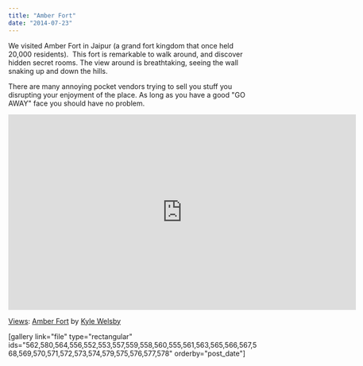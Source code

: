 ```yaml
---
title: "Amber Fort"
date: "2014-07-23"
---
```


We visited Amber Fort in Jaipur (a grand fort kingdom that once held 20,000 residents).  This fort is remarkable to walk around, and discover hidden secret rooms. The view around is breathtaking, seeing the wall snaking up and down the hills.

There are many annoying pocket vendors trying to sell you stuff you disrupting your enjoyment of the place. As long as you have a good "GO AWAY" face you should have no problem.

<iframe width="700" height="394" frameborder="0" scrolling="no" marginheight="0" marginwidth="0" src="https://maps.google.com/maps?layer=c&amp;panoid=eC6fsQ5KlJIAAAQfCQyI0g&amp;ie=UTF8&amp;source=embed&amp;output=svembed&amp;cbp=13%2C163.58879999999996%2C%2C0%2C0"></iframe>

[Views](https://www.google.com/maps/views/): [Amber Fort](https://www.google.com/maps/views/view/103958417703949399427/gphoto/6042997405757882802) by [Kyle Welsby](https://www.google.com/maps/views/profile/103958417703949399427)

\[gallery link="file" type="rectangular" ids="562,580,564,556,552,553,557,559,558,560,555,561,563,565,566,567,568,569,570,571,572,573,574,579,575,576,577,578" orderby="post\_date"\]
